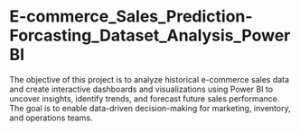 # E-commerce_Sales_Prediction-Forcasting_Dataset_Analysis_PowerBI
The objective of this project is to analyze historical e-commerce sales data and create interactive dashboards and visualizations using Power BI to uncover insights, identify trends, and forecast future sales performance. The goal is to enable data-driven decision-making for marketing, inventory, and operations teams.

